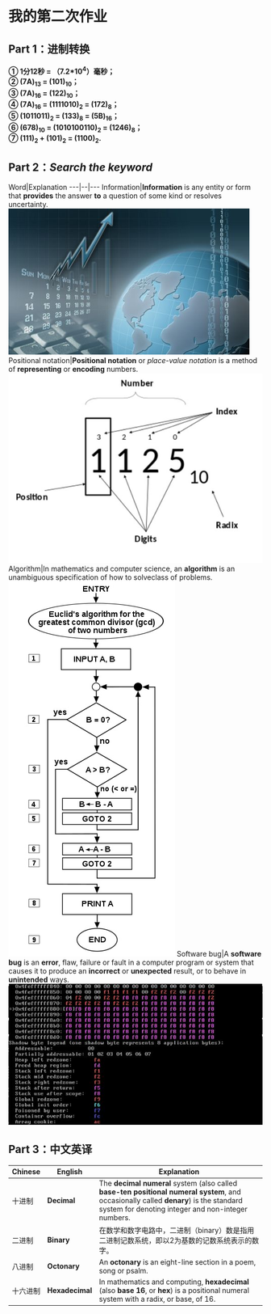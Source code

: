 # 我的第二次作业
## Part 1：进制转换
#### ① 1分12秒 = （7.2*10<sup>4</sup>）毫秒；<br>② (7A)<sub>13</sub> = (101)<sub>10</sub>；<br>③ (7A)<sub>16</sub> = (122)<sub>10</sub>；<br>④ (7A)<sub>16</sub> = (1111010)<sub>2</sub> = (172)<sub>8</sub>；<br>⑤ (1011011)<sub>2</sub> = (133)<sub>8</sub> = (5B)<sub>16</sub>；<br>⑥ (678)<sub>10</sub> = (1010100110)<sub>2</sub> = (1246)<sub>8</sub>；<br>⑦ (111)<sub>2</sub> + (101)<sub>2</sub> = (1100)<sub>2</sub>.<br>
## Part 2：*Search the keyword*

Word|Explanation
---|--|---
Information|**Information** is any entity or form that **provides** the answer **to** a question of some kind or resolves uncertainty.![](图片/Information.jpg "Information")
Positional notation|**Positional notation** or *place-value notation* is a method of **representing** or **encoding** numbers.![](图片/Positionalnotation.jpg "Positional notation")
Algorithm|In mathematics and computer science, an **algorithm** is an unambiguous specification of how to solveclass of problems.![](图片/Algorithm.jpg "Algorithm")
Software bug|A **software bug** is an **error**, flaw, failure or fault in a computer program or system that causes it to produce an **incorrect** or **unexpected** result, or to behave in **unintended** ways.![](图片/Softwarebug.jpg "Software bug")
## Part 3：中文英译
Chinese|English|Explanation
---|---|---
十进制|**Decimal**|The **decimal numeral** system (also called **base-ten positional numeral system**, and occasionally called **denary**) is the standard system for denoting integer and non-integer numbers.
二进制|**Binary**|在数学和数字电路中，二进制（binary）数是指用二进制记数系统，即以2为基数的记数系统表示的数字。
八进制|**Octonary**|An **octonary** is an eight-line section in a poem, song or psalm.
十六进制|**Hexadecimal**|In mathematics and computing, **hexadecimal** (also **base 16**, or **hex**) is a positional numeral system with a radix, or base, of 16. 